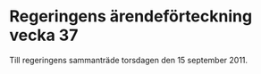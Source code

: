 # Regeringens ärendeförteckning vecka 37

Till regeringens sammanträde torsdagen den 15 september 2011\.
